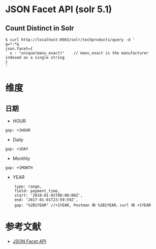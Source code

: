 
# JSON Facet API (solr 5.1)

## Count Distinct in Solr

```
$ curl http://localhost:8983/solr/techproducts/query -d '
q=*:*&
json.facet={
  x : "unique(manu_exact)"    // manu_exact is the manufacturer indexed as a single string
}
'
```

# 维度 

## 日期
- HOUR
```
gap: +1HOUR
```
- Daily
```
gap: +1DAY
```
- Monthly
```
gap: +1MONTH
```
- YEAR
```
	type: range,
	field: payment_time,
	start: '2010-01-01T00:00:00Z',
	end: '2017-01-01T23:59:59Z',
	gap: "%2B1YEAR" //+1YEAR, Postman 用 %2B1YEAR，curl 用 +1YEAR
```

# 参考文献
- [JSON Facet API](http://yonik.com/json-facet-api/)
